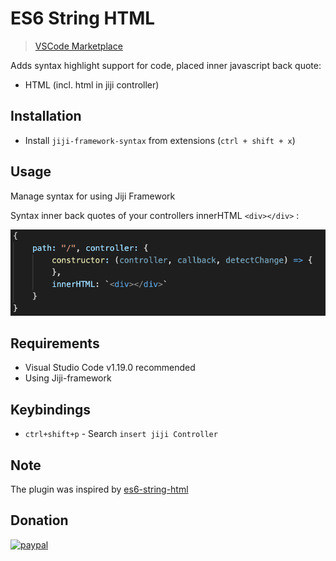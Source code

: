 # ES6 String HTML 
> [VSCode Marketplace](https://marketplace.visualstudio.com/items?itemName=Tobermory.es6-string-html)

Adds syntax highlight support for code, placed inner javascript back quote:
- HTML (incl. html in jiji controller)

## Installation

- Install `jiji-framework-syntax` from extensions (`ctrl + shift + x`)

## Usage

Manage syntax for using Jiji Framework

Syntax inner back quotes of your controllers innerHTML `<div></div>` :

![Screen](docs/1.png)

## Requirements

- Visual Studio Code v1.19.0 recommended
- Using Jiji-framework

## Keybindings
- `ctrl+shift+p` - Search `insert jiji Controller`

## Note
The plugin was inspired by [es6-string-html](https://github.com/0x00000001A/es6-string-html)

## Donation
[![paypal](https://www.paypalobjects.com/en_US/i/btn/btn_donateCC_LG.gif)](https://www.paypal.com/donate?hosted_button_id=9N8N5AFMAHKUE)
